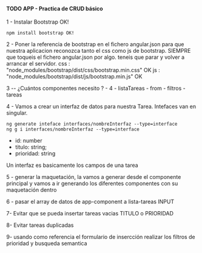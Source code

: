 #### TODO APP - Practica de CRUD básico

1 - Instalar Bootstrap OK!

````````
npm install bootstrap OK!

````````

2 - Poner la referencia de bootstrap en el fichero angular.json para que nuestra aplicacion reconozca tanto el css como js de bootstrap.
SIEMPRE que toqueis el fichero angular.json por algo. teneis que parar y volver a arrancar el servidor.
css : "node_modules/bootstrap/dist/css/bootstrap.min.css" OK
js : "node_modules/bootstrap/dist/js/bootstrap.min.js" OK

3 -- ¿Cuántos componentes necesito ? - 4
    - listaTareas
    - from
    - filtros
    - tareas

4 - Vamos a crear un interfaz de datos para nuestra Tarea. Intefaces van en singular.
````
ng generate inteface interfaces/nombreInterfaz --type=interface
ng g i interfaces/nombreInterfaz --type=interface

````
- id: number
- titulo: string;
- prioridad: string

Un interfaz es basicamente los campos de una tarea

5 - generar la maquetación, la vamos a generar desde el componente principal y vamos a ir generando los diferentes componentes con su maquetación dentro

6 - pasar el array de datos de app-component a lista-tareas INPUT

7- Evitar que se pueda insertar tareas vacias TITULO o PRIORIDAD

8- Evitar tareas duplicadas

9- usando como referencia el formulario de insercción realizar los filtros de prioridad y busqueda semantica



